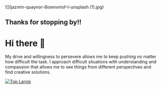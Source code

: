 ![](jazmin-quaynor-8ioenvmof-I-unsplash (1).jpg)
## Thanks for stopping by!!
# Hi there 👋
My drive and willingness to persevere allows me to keep pushing no matter how difficult the task. I approach difficult situations with understanding and compassion that allows me to see things from different perspectives and find creative solutions. 

[![Top Langs](https://github-readme-stats.vercel.app/api/top-langs/?username=nvthompson&layout=compact)](https://github.com/nvthompson/github-readme-stats)

<!--
**nvthompson/nvthompson** is a ✨ _special_ ✨ repository because its `README.md` (this file) appears on your GitHub profile.

Here are some ideas to get you started:

- 🔭 I’m currently working on ...
- 🌱 I’m currently learning ...
- 👯 I’m looking to collaborate on ...
- 🤔 I’m looking for help with ...
- 💬 Ask me about ...
- 📫 How to reach me: ...
- 😄 Pronouns: ...
- ⚡ Fun fact: ...
-->
